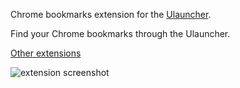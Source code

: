Chrome bookmarks extension for the [Ulauncher](https://ulauncher.io/).

Find your Chrome bookmarks through the Ulauncher.

[Other extensions](https://ext.ulauncher.io/)

![extension screenshot](https://i.imgur.com/zIE1kGK.png)

